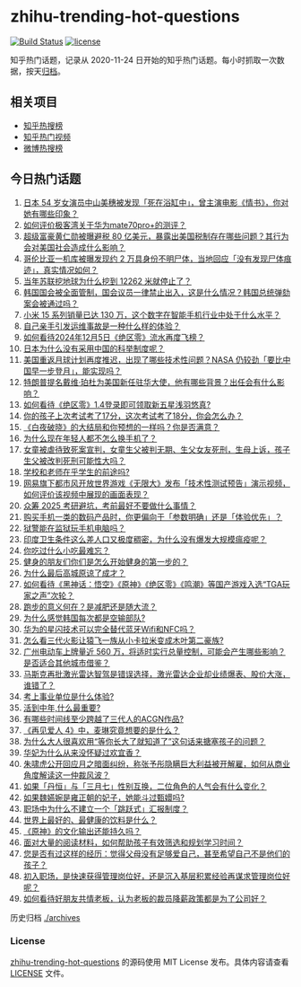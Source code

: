 # zhihu-trending-hot-questions

[![Build Status](https://github.com/justjavac/zhihu-trending-hot-questions/workflows/ci/badge.svg?branch=master)](https://github.com/justjavac/zhihu-trending-hot-questions/actions)
[![license](https://img.shields.io/github/license/justjavac/zhihu-trending-hot-questions)](https://github.com/justjavac/zhihu-trending-hot-questions/blob/master/LICENSE)

知乎热门话题，记录从 2020-11-24
日开始的知乎热门话题。每小时抓取一次数据，按天[归档](./archives)。

## 相关项目

- [知乎热搜榜](https://github.com/justjavac/zhihu-trending-top-search)
- [知乎热门视频](https://github.com/justjavac/zhihu-trending-hot-video)
- [微博热搜榜](https://github.com/justjavac/weibo-trending-hot-search)

## 今日热门话题

<!-- BEGIN -->
<!-- 最后更新时间 Sat Dec 07 2024 05:13:16 GMT+0800 (China Standard Time) -->

1. [日本 54 岁女演员中山美穗被发现「死在浴缸中」，曾主演电影《情书》，你对她有哪些印象？](https://www.zhihu.com/question/6123280263)
1. [如何评价极客湾关于华为mate70pro+的测评？](https://www.zhihu.com/question/6100601022)
1. [超级富豪黄仁勋被曝避税 80 亿美元，暴露出美国税制存在哪些问题？其行为会对美国社会造成什么影响？](https://www.zhihu.com/question/6137589259)
1. [哥伦比亚一机库被曝发现约 2 万具身份不明尸体，当地回应「没有发现尸体痕迹」，真实情况如何？](https://www.zhihu.com/question/6096751996)
1. [当年苏联挖地球为什么挖到 12262 米就停止了？](https://www.zhihu.com/question/1583625596)
1. [韩国国会被全面管制，国会议员一律禁止出入，这是什么情况？韩国总统弹劾案会被通过吗？](https://www.zhihu.com/question/6122724103)
1. [小米 15 系列销量已达 130 万，这个数字在智能手机行业中处于什么水平？](https://www.zhihu.com/question/5913633568)
1. [自己亲手引发运维事故是一种什么样的体验？](https://www.zhihu.com/question/43860483)
1. [如何看待2024年12月5日《绝区零》流水再度飞榜？](https://www.zhihu.com/question/6133159182)
1. [日本为什么没有采用中国的科举制度呢？](https://www.zhihu.com/question/6016296642)
1. [美国重返月球计划再度推迟，出现了哪些技术性问题？NASA 仍较劲「要比中国早一步登月」，能实现吗？](https://www.zhihu.com/question/6119786714)
1. [特朗普提名戴维·珀杜为美国新任驻华大使，他有哪些背景？出任会有什么影响？](https://www.zhihu.com/question/6109583777)
1. [如何看待《绝区零》1.4登录即可领取新五星浅羽悠真?](https://www.zhihu.com/question/6149901740)
1. [你的孩子上次考试考了17分，这次考试考了18分，你会怎么办？](https://www.zhihu.com/question/657588079)
1. [《白夜破晓》的大结局和你预想的一样吗？你是否满意？](https://www.zhihu.com/question/6007963804)
1. [为什么现在年轻人都不怎么换手机了？](https://www.zhihu.com/question/4987072286)
1. [女童被虐待致死案宣判，女童生父被判无期、生父女友死刑，生母上诉，孩子生父被改判死刑可能性大吗？](https://www.zhihu.com/question/6110016871)
1. [学校和老师在乎学生的前途吗?](https://www.zhihu.com/question/4983613967)
1. [网易旗下都市风开放世界游戏《无限大》发布「技术性测试预告」演示视频，如何评价该视频中展现的画面表现？](https://www.zhihu.com/question/6008658581)
1. [众筹 2025 考研避坑，考前最好不要做什么事情？](https://www.zhihu.com/question/5294391497)
1. [购买手机一类的数码产品时，你更偏向于「参数明确」还是「体验优先」？](https://www.zhihu.com/question/5395265485)
1. [狱警能在监狱玩手机电脑吗？](https://www.zhihu.com/question/600996859)
1. [印度卫生条件这么差人口又极度稠密，为什么没有爆发大规模瘟疫呢？](https://www.zhihu.com/question/62405808)
1. [你吃过什么小吃最难忘？](https://www.zhihu.com/question/5631179932)
1. [健身的朋友们你们是怎么开始健身的第一步的？](https://www.zhihu.com/question/5553831694)
1. [为什么最后高城原谅了成才？](https://www.zhihu.com/question/276826350)
1. [如何看待《黑神话：悟空》《原神》《绝区零》《鸣潮》等国产游戏入选“TGA玩家之声”次轮？](https://www.zhihu.com/question/6106731135)
1. [跑步的意义何在？是减肥还是随大流？](https://www.zhihu.com/question/3770988898)
1. [为什么感觉韩国每次都是空输部队?](https://www.zhihu.com/question/5902267133)
1. [华为的星闪技术可以完全替代蓝牙Wifi和NFC吗？](https://www.zhihu.com/question/521552602)
1. [怎么看三代火影让猿飞一族从小卡拉米变成木叶第二豪族?](https://www.zhihu.com/question/1943345698)
1. [广州电动车上牌量近 560 万，将适时实行总量控制，可能会产生哪些影响？是否适合其他城市借鉴？](https://www.zhihu.com/question/6045519601)
1. [马斯克再批激光雷达智驾是错误选择，激光雷达企业却业绩爆表、股价大涨，谁错了？](https://www.zhihu.com/question/6036782344)
1. [考上事业单位是什么体验?](https://www.zhihu.com/question/394297745)
1. [活到中年,什么最重要?](https://www.zhihu.com/question/6066762603)
1. [有哪些时间线至少跨越了三代人的ACGN作品?](https://www.zhihu.com/question/5459298677)
1. [《再见爱人 4》中，麦琳究竟想要的是什么？](https://www.zhihu.com/question/3195000878)
1. [为什么大人很喜欢用“等你长大了就知道了”这句话来搪塞孩子的问题？](https://www.zhihu.com/question/5956940136)
1. [华妃为什么从来没怀疑过欢宜香？](https://www.zhihu.com/question/4235939786)
1. [朱啸虎公开回应月之暗面纠纷，称张予彤隐瞒巨大利益被开解雇，如何从商业角度解读这一仲裁风波？](https://www.zhihu.com/question/6020258010)
1. [如果「丹恒」与「三月七」性别互换，二位角色的人气会有什么变化？](https://www.zhihu.com/question/5880946402)
1. [如果魏嬿婉是雍正朝的妃子，她能斗过甄嬛吗?](https://www.zhihu.com/question/400344668)
1. [职场中为什么不建立一个「跳跃式」汇报制度？](https://www.zhihu.com/question/5963325694)
1. [世界上最好的、最健康的饮料是什么？](https://www.zhihu.com/question/1231386932)
1. [《原神》的文化输出还能持久吗？](https://www.zhihu.com/question/5570852602)
1. [面对大量的阅读材料，如何帮助孩子有效筛选和规划学习时间？](https://www.zhihu.com/question/5298408344)
1. [您是否有过这样的经历：觉得父母没有足够爱自己，甚至希望自己不是他们的孩子？](https://www.zhihu.com/question/5491604355)
1. [初入职场，是快速获得管理岗位好，还是沉入基层积累经验再谋求管理岗位好呢？](https://www.zhihu.com/question/5675559888)
1. [如何看待好朋友共情老板，认为老板的裁员降薪政策都是为了公司好？](https://www.zhihu.com/question/5801840880)

<!-- END -->

历史归档 [./archives](./archives)

### License

[zhihu-trending-hot-questions](https://github.com/justjavac/zhihu-trending-hot-questions)
的源码使用 MIT License 发布。具体内容请查看 [LICENSE](./LICENSE) 文件。
